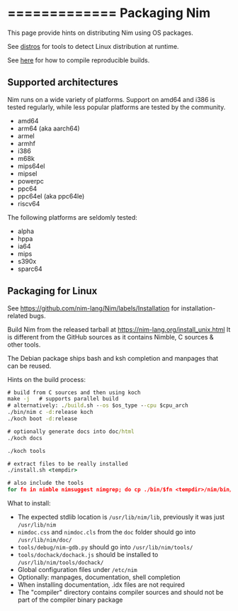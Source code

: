 =============
Packaging Nim
=============

This page provide hints on distributing Nim using OS packages.

See [distros](distros.html) for tools to detect Linux distribution at runtime.

See [here](intern.html#bootstrapping-the-compiler-reproducible-builds) for how to
compile reproducible builds.

Supported architectures
-----------------------

Nim runs on a wide variety of platforms. Support on amd64 and i386 is tested regularly, while less popular platforms are tested by the community.

- amd64
- arm64 (aka aarch64)
- armel
- armhf
- i386
- m68k
- mips64el
- mipsel
- powerpc
- ppc64
- ppc64el (aka ppc64le)
- riscv64

The following platforms are seldomly tested:

- alpha
- hppa
- ia64
- mips
- s390x
- sparc64

Packaging for Linux
-------------------

See https://github.com/nim-lang/Nim/labels/Installation for installation-related bugs.

Build Nim from the released tarball at https://nim-lang.org/install_unix.html
It is different from the GitHub sources as it contains Nimble, C sources & other tools.

The Debian package ships bash and ksh completion and manpages that can be reused.

Hints on the build process:

  ```cmd
  # build from C sources and then using koch
  make -j   # supports parallel build
  # alternatively: ./build.sh --os $os_type --cpu $cpu_arch
  ./bin/nim c -d:release koch
  ./koch boot -d:release

  # optionally generate docs into doc/html
  ./koch docs

  ./koch tools

  # extract files to be really installed
  ./install.sh <tempdir>

  # also include the tools
  for fn in nimble nimsuggest nimgrep; do cp ./bin/$fn <tempdir>/nim/bin/; done
  ```

What to install:

- The expected stdlib location is `/usr/lib/nim/lib`, previously it was just `/usr/lib/nim`
- `nimdoc.css` and `nimdoc.cls` from the `doc` folder should go into `/usr/lib/nim/doc/`
- `tools/debug/nim-gdb.py` should go into `/usr/lib/nim/tools/`
- `tools/dochack/dochack.js` should be installed to `/usr/lib/nim/tools/dochack/`
- Global configuration files under `/etc/nim`
- Optionally: manpages, documentation, shell completion
- When installing documentation, .idx files are not required
- The "compiler" directory contains compiler sources and should not be part of the compiler binary package

